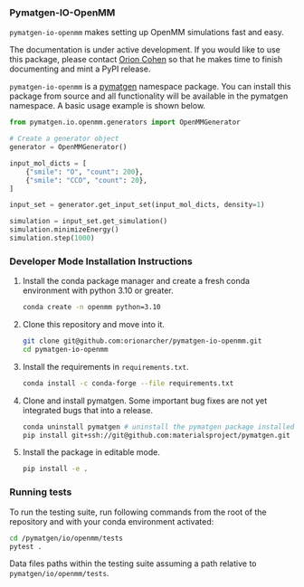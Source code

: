 ### Pymatgen-IO-OpenMM


`pymatgen-io-openmm` makes setting up OpenMM simulations fast and easy.

The documentation is under active development. If you would like to use this package,
please contact [Orion Cohen](https://orioncohen.com/) so that he makes
time to finish documenting and mint a PyPI release.

`pymatgen-io-openmm` is a [pymatgen](https://pymatgen.org/) namespace package.
You can install this package from source and all functionality
will be available in the pymatgen namespace. A basic usage
example is shown below.

```python
from pymatgen.io.openmm.generators import OpenMMGenerator

# Create a generator object
generator = OpenMMGenerator()

input_mol_dicts = [
    {"smile": "O", "count": 200},
    {"smile": "CCO", "count": 20},
]

input_set = generator.get_input_set(input_mol_dicts, density=1)

simulation = input_set.get_simulation()
simulation.minimizeEnergy()
simulation.step(1000)
```

### Developer Mode Installation Instructions

1. Install the conda package manager and create a fresh conda environment
with python 3.10 or greater.

    ```bash
    conda create -n openmm python=3.10
    ```

2. Clone this repository and move into it.

    ```bash
    git clone git@github.com:orionarcher/pymatgen-io-openmm.git
    cd pymatgen-io-openmm
    ```

3. Install the requirements in `requirements.txt`.

    ```bash
    conda install -c conda-forge --file requirements.txt
    ```

4. Clone and install pymatgen. Some important bug fixes are not yet integrated bugs that into a release.

    ```bash
    conda uninstall pymatgen # uninstall the pymatgen package installed in step 3
    pip install git+ssh://git@github.com:materialsproject/pymatgen.git
    ```

5. Install the package in editable mode.

    ```bash
    pip install -e .
    ```

### Running tests

To run the testing suite, run following commands from the root of the repository and with your
conda environment activated:

```bash
cd /pymatgen/io/openmm/tests
pytest .
```

Data files paths within the testing suite assuming a path relative to `pymatgen/io/openmm/tests`.
